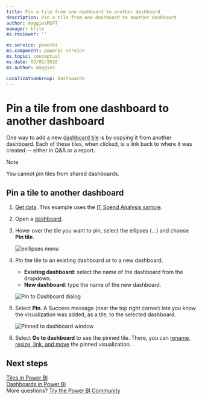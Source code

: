 ```yaml
---
title: Pin a tile from one dashboard to another dashboard
description: Pin a tile from one dashboard to another dashboard
author: maggiesMSFT
manager: kfile
ms.reviewer: ''

ms.service: powerbi
ms.component: powerbi-service
ms.topic: conceptual
ms.date: 03/01/2018
ms.author: maggies

LocalizationGroup: Dashboards
---
```

# Pin a tile from one dashboard to another dashboard
﻿One way to add a new [dashboard tile](consumer/end-user-tiles.md) is by copying it from another dashboard. Each of these tiles, when clicked, is a link back to where it was created -- either in Q&A or a report. 

> [!NOTE]
> You cannot pin tiles from shared dashboards.

## Pin a tile to another dashboard
1. [Get data](service-get-data.md). This example uses the [IT Spend Analysis sample](sample-it-spend.md).
2. Open a [dashboard](consumer/end-user-dashboards.md).
3. Hover over the tile you want to pin, select the ellipses (...) and choose **Pin tile**.  
   
   ![eellipses menu](media/service-pin-tile-to-another-dashboard/power-bi-pin-another-dash.png)
4. Pin the tile to an existing dashboard or to a new dashboard. 
   
   * **Existing dashboard**: select the name of the dashboard from the dropdown.
   * **New dashboard**: type the name of the new dashboard.
   
   ![Pin to Dashboard dialog](media/service-pin-tile-to-another-dashboard/pbi_pintoanotherdash.png)
5. Select **Pin**.
   A Success message (near the top right corner) lets you know the visualization was added, as a tile, to the selected dashboard.
   
   ![Pinned to dashboard window](media/service-pin-tile-to-another-dashboard/power-bi-pin-success.png)
6. Select **Go to dashboard** to see the pinned tile. There, you can [rename, resize, link, and move](service-dashboard-edit-tile.md) the pinned visualization.

## Next steps
[Tiles in Power BI](consumer/end-user-tiles.md)  
[Dashboards in Power BI](consumer/end-user-dashboards.md)  
More questions? [Try the Power BI Community](http://community.powerbi.com/)

